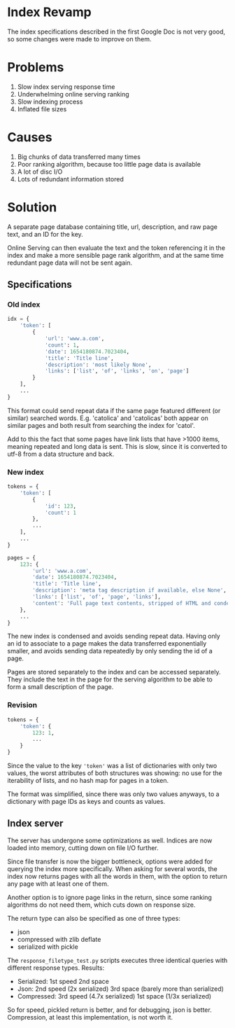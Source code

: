 # Index Revamp
The index specifications described in the first Google Doc is not very good, so some changes were made to improve on them.

# Problems
1. Slow index serving response time
2. Underwhelming online serving ranking
3. Slow indexing process
4. Inflated file sizes

# Causes
1. Big chunks of data transferred many times
2. Poor ranking algorithm, because too little page data is available
3. A lot of disc I/O
4. Lots of redundant information stored

# Solution
A separate page database containing title, url, description, and raw page text, and an ID for the key.

Online Serving can then evaluate the text and the token referencing it in the index and make a more sensible page rank algorithm, and at the same time redundant page data will not be sent again.

## Specifications

### Old index

```python
idx = {
    'token': [
        {
            'url': 'www.a.com',
            'count': 1,
            'date': 1654180874.7023404,
            'title': 'Title line',
            'description': 'most likely None',
            'links': ['list', 'of', 'links', 'on', 'page']
        }
    ],
    ...
}
```

This format could send repeat data if the same page featured different (or similar) searched words. E.g. 'catolica' and 'catolicas' both appear on similar pages and both result from searching the index for 'catol'.

Add to this the fact that some pages have link lists that have >1000 items, meaning repeated and long data is sent. This is slow, since it is converted to utf-8 from a data structure and back.

### New index
```python
tokens = {
    'token': [
        {
            'id': 123,
            'count': 1
        },
        ...
    ],
    ...
}

pages = {
    123: {
        'url': 'www.a.com',
        'date': 1654180874.7023404,
        'title': 'Title line',
        'description': 'meta tag description if available, else None',
        'links': ['list', 'of', 'page', 'links'],
        'content': 'Full page text contents, stripped of HTML and condensed into a string for ranking and description searching'
    },
    ...
}
```
The new index is condensed and avoids sending repeat data. Having only an id to associate to a page makes the data transferred exponentially smaller, and avoids sending data repeatedly by only sending the id of a page.

Pages are stored separately to the index and can be accessed separately. They include the text in the page for the serving algorithm to be able to form a small description of the page.

### Revision

```python
tokens = {
    'token': {
        123: 1,
        ...
    }
}
```
Since the value to the key `'token'` was a list of dictionaries with only two values, the worst attributes of both structures was showing: no use for the iterability of lists, and no hash map for pages in a token.

The format was simplified, since there was only two values anyways, to a dictionary with page IDs as keys and counts as values.

## Index server

The server has undergone some optimizations as well. Indices are now loaded into memory, cutting down on file I/O further.

Since file transfer is now the bigger bottleneck, options were added for querying the index more specifically. When asking for several words, the index now returns pages with all the words in them, with the option to return any page with at least one of them.

Another option is to ignore page links in the return, since some ranking algorithms do not need them, which cuts down on response size.

The return type can also be specified as one of three types:
- json
- compressed with zlib deflate
- serialized with pickle

The `response_filetype_test.py` scripts executes three identical queries with different response types. Results:
- Serialized:
    1st speed
    2nd space
- Json:
    2nd speed (2x serialized)
    3rd space (barely more than serialized)
- Compressed:
    3rd speed (4.7x serialized)
    1st space (1/3x serialized)

So for speed, pickled return is better, and for debugging, json is better. Compression, at least this implementation, is not worth it.